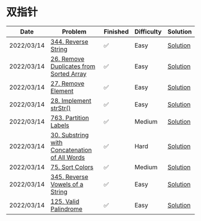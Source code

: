 # 双指针
| Date       | Problem                                                                                                                   | Finished | Difficulty | Solution                                              |
|------------|---------------------------------------------------------------------------------------------------------------------------|----------|------------|-------------------------------------------------------|
| 2022/03/14 | [344. Reverse String](https://leetcode.com/problems/reverse-string/)                                                      | ✅        | Easy       | [Solution](./src/doublePointor/ReverseString.java)    |
| 2022/03/14 | [26. Remove Duplicates from Sorted Array](https://leetcode.com/problems/remove-duplicates-from-sorted-array/)             | ✅        | Easy       | [Solution](./src/doublePointor/RemoveDuplicates.java) |
| 2022/03/14 | [27. Remove Element](https://leetcode.com/problems/remove-element/)                                                       | ✅        | Easy       | [Solution](./src/doublePointor/RemoveElement.java)    |
| 2022/03/14 | [28. Implement strStr()](https://leetcode.com/problems/implement-strstr/)                                                 | ✅        | Easy       | [Solution](./src/doublePointor/StrStrc.java)          |
| 2022/03/14 | [763. Partition Labels](https://leetcode.com/problems/partition-labels/)                                                  | ✅        | Medium     | [Solution](./src/doublePointor/PartitionLabels.java)  |
| 2022/03/14 | [30. Substring with Concatenation of All Words](https://leetcode.com/problems/substring-with-concatenation-of-all-words/) | ✅        | Hard       | [Solution](./src/doublePointor/FindSubstring.java)    |
| 2022/03/14 | [75. Sort Colors](https://leetcode.com/problems/sort-colors/)                                                             | ✅        | Medium     | [Solution](./src/doublePointor/SortColors.java)       |
| 2022/03/14 | [345. Reverse Vowels of a String](https://leetcode.com/problems/reverse-vowels-of-a-string/)                              | ✅        | Easy       | [Solution](./src/doublePointor/ReverseVowels.java)    |
| 2022/03/14 | [125. Valid Palindrome](https://leetcode.com/problems/valid-palindrome/)                                                  | ✅        | Easy       | [Solution](./src/doublePointor/IsPalindrome.java)     |
